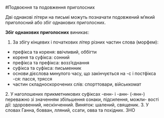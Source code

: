 #Подвоєння та подовження приголосних

Двi однаковi лiтери на письмi можуть позначати подовжений м’який приголосний або збiг однакових приголосних.
<br>

<b>Збiг однакових приголосних</b> виникає:


1. За збiгу кiнцевих i початкових лiтер рiзних частин слова (морфем):
<ul>   
 <li> префiкса та кореня: ввiчливий, оббiгти</li>
    <li> кореня та суфiкса: сонний</li>
    <li> префiкса та префiкса: возз’єднання</li>
    <li> суфiкса та суфiкса: письменник</li>
    <li> основи дiєслова минулого часу, що закiнчується на -с i постфiкса -ся: пасся, трясся</li>
    <li> частин складноскорочених слiв: спорттовари, вiйськкомат</li>
</ul>
2. У наголошених прикметникових суфiксах -енн- i -анн- (-янн-) переважно зi значенням збiльшення ознаки, пiдсилення, можли- востi дiї: здоровенний, нескiнченний.
Виняток: шалений, священик.
3. У словах Ганна, бовван, лляний, ссати, овва та похiдних. ЗНО
